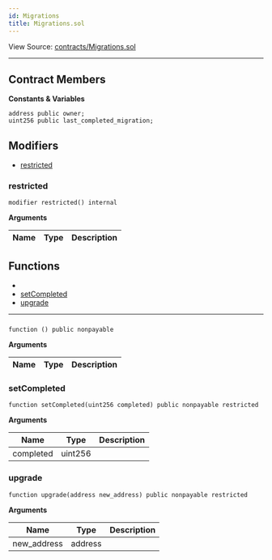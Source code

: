 ```yaml
---
id: Migrations
title: Migrations.sol
---
```


View Source: [contracts/Migrations.sol](https://github.com/statechannels/monorepo/tree/master/packages/nitro-protocol/contracts/Migrations.sol)

---

## Contract Members
**Constants & Variables**

```solidity
address public owner;
uint256 public last_completed_migration;

```

## Modifiers

- [restricted](#restricted)

### restricted

```solidity
modifier restricted() internal
```

**Arguments**

| Name        | Type           | Description  |
| ------------- |------------- | -----|

## Functions

- [](#)
- [setCompleted](#setcompleted)
- [upgrade](#upgrade)

---

### 

```solidity
function () public nonpayable
```

**Arguments**

| Name        | Type           | Description  |
| ------------- |------------- | -----|

### setCompleted

```solidity
function setCompleted(uint256 completed) public nonpayable restricted 
```

**Arguments**

| Name        | Type           | Description  |
| ------------- |------------- | -----|
| completed | uint256 |  | 

### upgrade

```solidity
function upgrade(address new_address) public nonpayable restricted 
```

**Arguments**

| Name        | Type           | Description  |
| ------------- |------------- | -----|
| new_address | address |  | 

